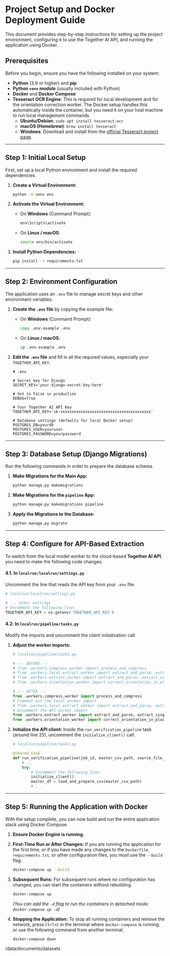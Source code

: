 # Project Setup and Docker Deployment Guide

This document provides step-by-step instructions for setting up the project environment, configuring it to use the Together AI API, and running the application using Docker.

## Prerequisites

Before you begin, ensure you have the following installed on your system:
*   **Python** (3.9 or higher) and **pip**
*   **Python `venv` module** (usually included with Python)
*   **Docker** and **Docker Compose**
*   **Tesseract OCR Engine**: This is required for local development and for the orientation correction worker. The Docker setup handles this automatically inside the container, but you need it on your host machine to run local management commands.
    *   **Ubuntu/Debian**: `sudo apt install tesseract-ocr`
    *   **macOS (Homebrew)**: `brew install tesseract`
    *   **Windows**: Download and install from the [official Tesseract project page](https://github.com/UB-Mannheim/tesseract/wiki).

---

## Step 1: Initial Local Setup

First, set up a local Python environment and install the required dependencies.

1.  **Create a Virtual Environment:**
    ```bash
    python -m venv env
    ```

2.  **Activate the Virtual Environment:**
    *   On **Windows** (Command Prompt):
        ```cmd
        env\Scripts\activate
        ```
    *   On **Linux / macOS**:
        ```bash
        source env/bin/activate
        ```

3.  **Install Python Dependencies:**
    ```bash
    pip install -r requirements.txt
    ```

---

## Step 2: Environment Configuration

The application uses an `.env` file to manage secret keys and other environment variables.

1.  **Create the `.env` file** by copying the example file:
    *   On **Windows** (Command Prompt):
        ```cmd
        copy .env.example .env
        ```
    *   On **Linux / macOS**:
        ```bash
        cp .env.example .env
        ```

2.  **Edit the `.env` file** and fill in all the required values, especially your `TOGETHER_API_KEY`.
    ```dotenv
    # .env

    # Secret key for Django
    SECRET_KEY='your-django-secret-key-here'

    # Set to False in production
    DEBUG=True

    # Your Together AI API Key
    TOGETHER_API_KEY='sk-xxxxxxxxxxxxxxxxxxxxxxxxxxxxxxxxxxxxxxxx'

    # Database settings (defaults for local Docker setup)
    POSTGRES_DB=yourdb
    POSTGRES_USER=youruser
    POSTGRES_PASSWORD=yourpassword
    ```

---

## Step 3: Database Setup (Django Migrations)

Run the following commands in order to prepare the database schema.

1.  **Make Migrations for the Main App:**
    ```bash
    python manage.py makemigrations
    ```

2.  **Make Migrations for the `pipeline` App:**
    ```bash
    python manage.py makemigrations pipeline
    ```

3.  **Apply the Migrations to the Database:**
    ```bash
    python manage.py migrate
    ```

---

## Step 4: Configure for API-Based Extraction

To switch from the local model worker to the cloud-based **Together AI API**, you need to make the following code changes.

#### 4.1. In `localrun/localrun/settings.py`
Uncomment the line that reads the API key from your `.env` file.

```python
# localrun/localrun/settings.py

# ... other settings
# Uncomment the following line:
TOGETHER_API_KEY = os.getenv('TOGETHER_API_KEY')
```

#### 4.2. In `localrun/pipeline/tasks.py`
Modify the imports and uncomment the client initialization call.

1.  **Adjust the worker imports:**
    ```python
    # localrun/pipeline/tasks.py

    # --- BEFORE ---
    # from .workers.compress_worker import process_and_compress
    # from .workers.local_extract_worker import extract_and_parse, extract_single_field
    # from .workers.extract_worker import extract_and_parse, extract_single_field, initialize_client
    # from .workers.orientation_worker import correct_orientation_in_place

    # --- AFTER ---
    from .workers.compress_worker import process_and_compress
    # Comment out the local worker import
    # from .workers.local_extract_worker import extract_and_parse, extract_single_field
    # Uncomment the API worker import
    from .workers.extract_worker import extract_and_parse, extract_single_field, initialize_client
    from .workers.orientation_worker import correct_orientation_in_place
    ```

2.  **Initialize the API client:** Inside the `run_verification_pipeline` task (around line 25), uncomment the `initialize_client()` call.
    ```python
    # localrun/pipeline/tasks.py

    @shared_task
    def run_verification_pipeline(job_id, master_csv_path, source_file_paths):
        # ...
        try:
            # Uncomment the following line:
            initialize_client()
            master_df = load_and_prepare_csv(master_csv_path)
            # ...
    ```

---

## Step 5: Running the Application with Docker

With the setup complete, you can now build and run the entire application stack using Docker Compose.

1.  **Ensure Docker Engine is running.**

2.  **First-Time Run or After Changes:**
    If you are running the application for the first time, or if you have made any changes to the `Dockerfile`, `requirements.txt`, or other configuration files, you must use the `--build` flag.
    ```bash
    docker-compose up --build
    ```

3.  **Subsequent Runs:**
    For subsequent runs where no configuration has changed, you can start the containers without rebuilding.
    ```bash
    docker-compose up
    ```
    *(You can add the `-d` flag to run the containers in detached mode: `docker-compose up -d`)*

4.  **Stopping the Application:**
    To stop all running containers and remove the network, press `Ctrl+C` in the terminal where `docker-compose` is running, or use the following command from another terminal:
    ```bash
    docker-compose down
    ```


/data/documents/datasets